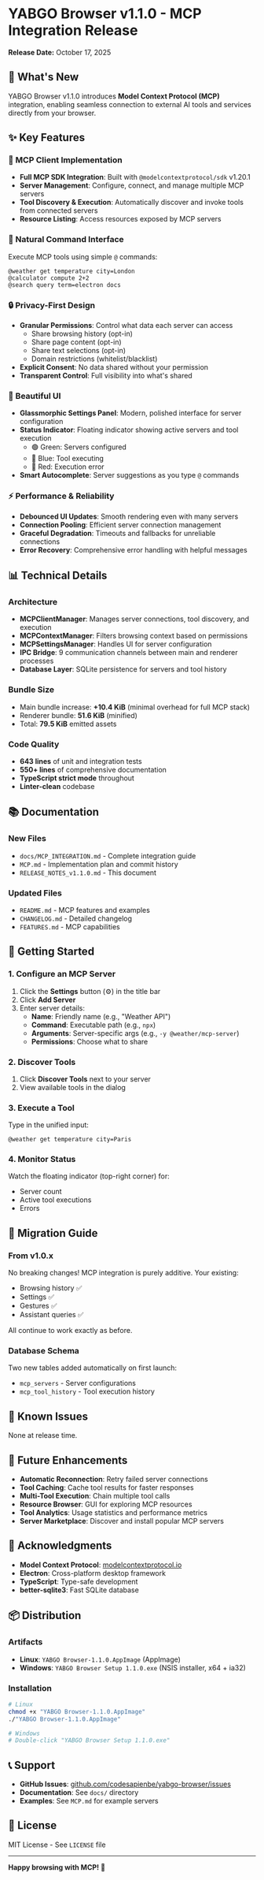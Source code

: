 # YABGO Browser v1.1.0 - MCP Integration Release

**Release Date:** October 17, 2025

## 🎉 What's New

YABGO Browser v1.1.0 introduces **Model Context Protocol (MCP)** integration, enabling seamless connection to external AI tools and services directly from your browser.

## ✨ Key Features

### 🔧 MCP Client Implementation
- **Full MCP SDK Integration**: Built with `@modelcontextprotocol/sdk` v1.20.1
- **Server Management**: Configure, connect, and manage multiple MCP servers
- **Tool Discovery & Execution**: Automatically discover and invoke tools from connected servers
- **Resource Listing**: Access resources exposed by MCP servers

### 🎯 Natural Command Interface
Execute MCP tools using simple `@` commands:
```
@weather get temperature city=London
@calculator compute 2+2
@search query term=electron docs
```

### 🔒 Privacy-First Design
- **Granular Permissions**: Control what data each server can access
  - Share browsing history (opt-in)
  - Share page content (opt-in)
  - Share text selections (opt-in)
  - Domain restrictions (whitelist/blacklist)
- **Explicit Consent**: No data shared without your permission
- **Transparent Control**: Full visibility into what's shared

### 💎 Beautiful UI
- **Glassmorphic Settings Panel**: Modern, polished interface for server configuration
- **Status Indicator**: Floating indicator showing active servers and tool execution
  - 🟢 Green: Servers configured
  - 🔵 Blue: Tool executing
  - 🔴 Red: Execution error
- **Smart Autocomplete**: Server suggestions as you type `@` commands

### ⚡ Performance & Reliability
- **Debounced UI Updates**: Smooth rendering even with many servers
- **Connection Pooling**: Efficient server connection management
- **Graceful Degradation**: Timeouts and fallbacks for unreliable connections
- **Error Recovery**: Comprehensive error handling with helpful messages

## 📊 Technical Details

### Architecture
- **MCPClientManager**: Manages server connections, tool discovery, and execution
- **MCPContextManager**: Filters browsing context based on permissions
- **MCPSettingsManager**: Handles UI for server configuration
- **IPC Bridge**: 9 communication channels between main and renderer processes
- **Database Layer**: SQLite persistence for servers and tool history

### Bundle Size
- Main bundle increase: **+10.4 KiB** (minimal overhead for full MCP stack)
- Renderer bundle: **51.6 KiB** (minified)
- Total: **79.5 KiB** emitted assets

### Code Quality
- **643 lines** of unit and integration tests
- **550+ lines** of comprehensive documentation
- **TypeScript strict mode** throughout
- **Linter-clean** codebase

## 📚 Documentation

### New Files
- `docs/MCP_INTEGRATION.md` - Complete integration guide
- `MCP.md` - Implementation plan and commit history
- `RELEASE_NOTES_v1.1.0.md` - This document

### Updated Files
- `README.md` - MCP features and examples
- `CHANGELOG.md` - Detailed changelog
- `FEATURES.md` - MCP capabilities

## 🚀 Getting Started

### 1. Configure an MCP Server
1. Click the **Settings** button (⚙️) in the title bar
2. Click **Add Server**
3. Enter server details:
   - **Name**: Friendly name (e.g., "Weather API")
   - **Command**: Executable path (e.g., `npx`)
   - **Arguments**: Server-specific args (e.g., `-y @weather/mcp-server`)
   - **Permissions**: Choose what to share

### 2. Discover Tools
1. Click **Discover Tools** next to your server
2. View available tools in the dialog

### 3. Execute a Tool
Type in the unified input:
```
@weather get temperature city=Paris
```

### 4. Monitor Status
Watch the floating indicator (top-right corner) for:
- Server count
- Active tool executions
- Errors

## 🔄 Migration Guide

### From v1.0.x
No breaking changes! MCP integration is purely additive. Your existing:
- Browsing history ✅
- Settings ✅
- Gestures ✅
- Assistant queries ✅

All continue to work exactly as before.

### Database Schema
Two new tables added automatically on first launch:
- `mcp_servers` - Server configurations
- `mcp_tool_history` - Tool execution history

## 🐛 Known Issues

None at release time.

## 🔮 Future Enhancements

- **Automatic Reconnection**: Retry failed server connections
- **Tool Caching**: Cache tool results for faster responses
- **Multi-Tool Execution**: Chain multiple tool calls
- **Resource Browser**: GUI for exploring MCP resources
- **Tool Analytics**: Usage statistics and performance metrics
- **Server Marketplace**: Discover and install popular MCP servers

## 🙏 Acknowledgments

- **Model Context Protocol**: [modelcontextprotocol.io](https://modelcontextprotocol.io)
- **Electron**: Cross-platform desktop framework
- **TypeScript**: Type-safe development
- **better-sqlite3**: Fast SQLite database

## 📦 Distribution

### Artifacts
- **Linux**: `YABGO Browser-1.1.0.AppImage` (AppImage)
- **Windows**: `YABGO Browser Setup 1.1.0.exe` (NSIS installer, x64 + ia32)

### Installation
```bash
# Linux
chmod +x "YABGO Browser-1.1.0.AppImage"
./"YABGO Browser-1.1.0.AppImage"

# Windows
# Double-click "YABGO Browser Setup 1.1.0.exe"
```

## 📞 Support

- **GitHub Issues**: [github.com/codesapienbe/yabgo-browser/issues](https://github.com/codesapienbe/yabgo-browser/issues)
- **Documentation**: See `docs/` directory
- **Examples**: See `MCP.md` for example servers

## 📜 License

MIT License - See `LICENSE` file

---

**Happy browsing with MCP! 🚀**


